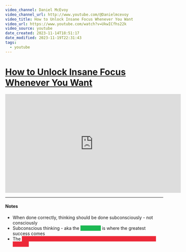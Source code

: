 ```yaml
---
video_channel: Daniel McEvoy
video_channel_url: http://www.youtube.com/@Danielmcevoy
video_title: How to Unlock Insane Focus Whenever You Want
video_url: https://www.youtube.com/watch?v=UkwICfhs22k
video_source: youtube
date_created: 2023-11-14T18:51:17
date_modified: 2023-11-19T22:31:43
tags:
  - youtube
---
```

# [How to Unlock Insane Focus Whenever You Want](https://www.youtube.com/watch?v=UkwICfhs22k)

<iframe width="560" height="315" src="https://www.youtube-nocookie.com/embed/UkwICfhs22k" title="YouTube video player" frameborder="0" allow="accelerometer; autoplay; clipboard-write; encrypted-media; gyroscope; picture-in-picture" allowfullscreen></iframe>

---
#### Notes

- When done correctly, thinking should be done subconsciously - not consciously
- Subconscious thinking - aka the <mark style="color:#1DB954; background: #1DB954;">flow state</mark> is where the greatest success comes
- The <mark style="color:#ED2939; background: #ED2939;">higher your IQ, the more prone you are to overthinking which is a disease</mark>